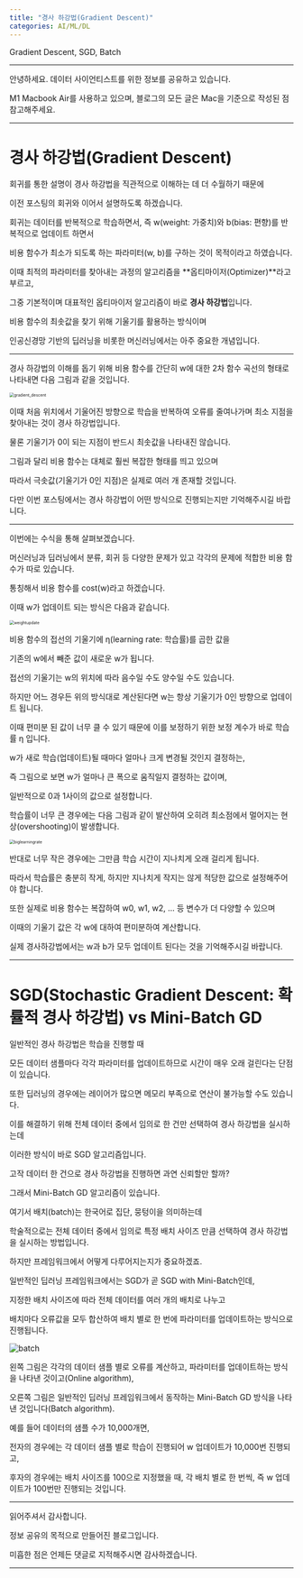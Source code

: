 ```yaml
---
title: "경사 하강법(Gradient Descent)"
categories: AI/ML/DL
---
```

Gradient Descent, SGD, Batch

----

안녕하세요.
데이터 사이언티스트를 위한 정보를 공유하고 있습니다.

M1 Macbook Air를 사용하고 있으며, 블로그의 모든 글은 Mac을 기준으로 작성된 점 참고해주세요.

----

# 경사 하강법(Gradient Descent)

회귀를 통한 설명이 경사 하강법을 직관적으로 이해하는 데 더 수월하기 때문에

이전 포스팅의 회귀와 이어서 설명하도록 하겠습니다.

회귀는 데이터를 반복적으로 학습하면서, 즉 w(weight: 가중치)와 b(bias: 편향)를 반복적으로 업데이트 하면서

비용 함수가 최소가 되도록 하는 파라미터(w, b)를 구하는 것이 목적이라고 하였습니다.

이때 최적의 파라미터를 찾아내는 과정의 알고리즘을 **옵티마이저(Optimizer)**라고 부르고,

그중 기본적이며 대표적인 옵티마이저 알고리즘이 바로 **경사 하강법**입니다.

비용 함수의 최솟값을 찾기 위해 기울기를 활용하는 방식이며

인공신경망 기반의 딥러닝을 비롯한 머신러닝에서는 아주 중요한 개념입니다.

----

경사 하강법의 이해를 돕기 위해 비용 함수를 간단히 w에 대한 2차 함수 곡선의 형태로 나타내면 다음 그림과 같을 것입니다.

<img src="../images/2022-03-29-gradient_descent/gradient_descent.png" alt="gradient_descent" style="zoom:50%;" />

이때 처음 위치에서 기울어진 방향으로 학습을 반복하여 오류를 줄여나가며 최소 지점을 찾아내는 것이 경사 하강법입니다.

물론 기울기가 0이 되는 지점이 반드시 최솟값을 나타내진 않습니다.

그림과 달리 비용 함수는 대체로 훨씬 복잡한 형태를 띄고 있으며

따라서 극솟값(기울기가 0인 지점)은 실제로 여러 개 존재할 것입니다.

다만 이번 포스팅에서는 경사 하강법이 어떤 방식으로 진행되는지만 기억해주시길 바랍니다.

----

이번에는 수식을 통해 살펴보겠습니다.

머신러닝과 딥러닝에서 분류, 회귀 등 다양한 문제가 있고 각각의 문제에 적합한 비용 함수가 따로 있습니다.

통칭해서 비용 함수를 cost(w)라고 하겠습니다.

이때 w가 업데이트 되는 방식은 다음과 같습니다.

<img src="../images/2022-03-29-gradient_descent/weightupdate.png" alt="weightupdate" style="zoom:50%;" />

비용 함수의 접선의 기울기에 η(learning rate: 학습률)를 곱한 값을

기존의 w에서 빼준 값이 새로운 w가 됩니다.

접선의 기울기는 w의 위치에 따라 음수일 수도 양수일 수도 있습니다.

하지만 어느 경우든 위의 방식대로 계산된다면 w는 항상 기울기가 0인 방향으로 업데이트 됩니다.

이때 편미분 된 값이 너무 클 수 있기 때문에 이를 보정하기 위한 보정 계수가 바로 학습률 η 입니다.

w가 새로 학습(업데이트)될 때마다 얼마나 크게 변경될 것인지 결정하는,

즉 그림으로 보면 w가 얼마나 큰 폭으로 움직일지 결정하는 값이며,

일반적으로 0과 1사이의 값으로 설정합니다.

학습률이 너무 큰 경우에는 다음 그림과 같이 발산하여 오히려 최소점에서 멀어지는 현상(overshooting)이 발생합니다.

<img src="../images/2022-03-29-gradient_descent/biglearningrate.png" alt="biglearningrate" style="zoom:50%;" />

반대로 너무 작은 경우에는 그만큼 학습 시간이 지나치게 오래 걸리게 됩니다.

따라서 학습률은 충분히 작게, 하지만 지나치게 작지는 않게 적당한 값으로 설정해주어야 합니다.

또한 실제로 비용 함수는 복잡하여 w0, w1, w2, ... 등 변수가 더 다양할 수 있으며

이때의 기울기 값은 각 w에 대하여 편미분하여 계산합니다.

실제 경사하강법에서는 w과 b가 모두 업데이트 된다는 것을 기억해주시길 바랍니다.

----

# SGD(Stochastic Gradient Descent: 확률적 경사 하강법) vs Mini-Batch GD

일반적인 경사 하강법은 학습을 진행할 때

모든 데이터 샘플마다 각각 파라미터를 업데이트하므로 시간이 매우 오래 걸린다는 단점이 있습니다.

또한 딥러닝의 경우에는 레이어가 많으면 메모리 부족으로 연산이 불가능할 수도 있습니다.

이를 해결하기 위해 전체 데이터 중에서 임의로 한 건만 선택하여 경사 하강법을 실시하는데

이러한 방식이 바로 SGD 알고리즘입니다.

고작 데이터 한 건으로 경사 하강법을 진행하면 과연 신뢰할만 할까?

그래서 Mini-Batch GD 알고리즘이 있습니다.

여기서 배치(batch)는 한국어로 집단, 뭉텅이을 의미하는데

학술적으로는 전체 데이터 중에서 임의로 특정 배치 사이즈 만큼 선택하여 경사 하강법을 실시하는 방법입니다.

하지만 프레임워크에서 어떻게 다루어지는지가 중요하겠죠.

일반적인 딥러닝 프레임워크에서는 SGD가 곧 SGD with Mini-Batch인데,

지정한 배치 사이즈에 따라 전체 데이터를 여러 개의 배치로 나누고

배치마다 오류값을 모두 합산하여 배치 별로 한 번에 파라미터를 업데이트하는 방식으로 진행됩니다.

<img src="../images/2022-03-29-gradient_descent/batch.png" alt="batch"  />

왼쪽 그림은 각각의 데이터 샘플 별로 오류를 계산하고, 파라미터를 업데이트하는 방식을 나타낸 것이고(Online algorithm),

오른쪽 그림은 일반적인 딥러닝 프레임워크에서 동작하는 Mini-Batch GD 방식을 나타낸 것입니다(Batch algorithm).

예를 들어 데이터의 샘플 수가 10,000개면,

전자의 경우에는 각 데이터 샘플 별로 학습이 진행되어 w 업데이트가 10,000번 진행되고,

후자의 경우에는 배치 사이즈를 100으로 지정했을 때, 각 배치 별로 한 번씩, 즉 w 업데이트가 100번만 진행되는 것입니다.

----

읽어주셔서 감사합니다.

정보 공유의 목적으로 만들어진 블로그입니다.

미흡한 점은 언제든 댓글로 지적해주시면 감사하겠습니다.

----
